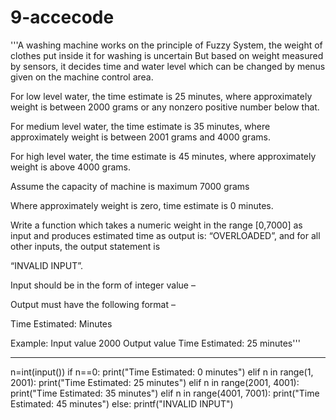 # 9-accecode
'''A washing machine works on the principle of Fuzzy System, the weight of clothes put inside it for washing is uncertain But based on weight measured by sensors, it decides time and water level which can be changed by menus given on the machine control area.  

For low level water, the time estimate is 25 minutes, where approximately weight is between 2000 grams or any nonzero positive number below that.

For medium level water, the time estimate is 35 minutes, where approximately weight is between 2001 grams and 4000 grams.

For high level water, the time estimate is 45 minutes, where approximately weight is above 4000 grams.

Assume the capacity of machine is maximum 7000 grams

Where approximately weight is zero, time estimate is 0 minutes.

Write a function which takes a numeric weight in the range [0,7000] as input and produces estimated time as output is: “OVERLOADED”, and for all other inputs, the output statement is

“INVALID INPUT”.

Input should be in the form of integer value –

Output must have the following format –

Time Estimated: Minutes

Example:
Input value
2000
Output value
Time Estimated: 25 minutes'''

-----------------------------------------------------------------------------------------------------

n=int(input())
if n==0:
    print("Time Estimated: 0 minutes")
elif n in range(1, 2001):
    print("Time Estimated: 25 minutes")
elif n in range(2001, 4001):
    print("Time Estimated: 35 minutes")
elif n in range(4001, 7001):
    print("Time Estimated: 45 minutes")
else:
    printf("INVALID INPUT")
    
